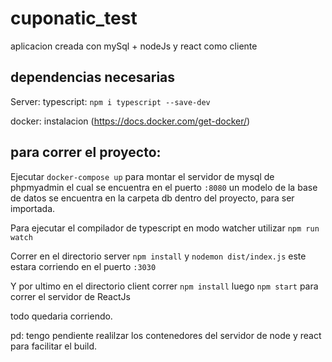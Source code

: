 # cuponatic_test
aplicacion creada con mySql + nodeJs  y react como cliente


## dependencias necesarias
Server: typescript: `npm i typescript --save-dev`

docker: instalacion (https://docs.docker.com/get-docker/) 

## para correr el proyecto:

Ejecutar `docker-compose up` para montar el servidor de mysql de phpmyadmin el cual se encuentra en el puerto `:8080`
un modelo de la base de datos se encuentra en la carpeta db dentro del proyecto, para ser importada. 

Para ejecutar el compilador de typescript en modo watcher utilizar `npm run watch`

Correr en el directorio server `npm install` y `nodemon dist/index.js` este estara corriendo en el puerto `:3030`

Y por ultimo en el directorio client correr `npm install` luego `npm start` para correr el servidor de ReactJs 

todo quedaria corriendo. 

pd: tengo pendiente realilzar los contenedores del servidor de node y react para facilitar el build.
